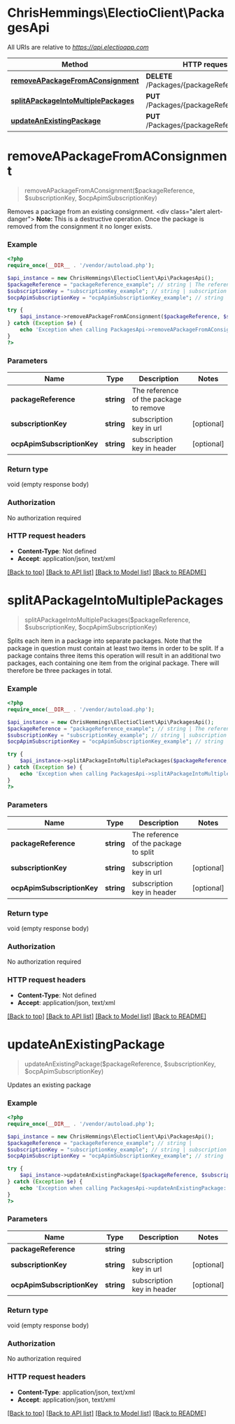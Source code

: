 # ChrisHemmings\ElectioClient\PackagesApi

All URIs are relative to *https://api.electioapp.com*

Method | HTTP request | Description
------------- | ------------- | -------------
[**removeAPackageFromAConsignment**](PackagesApi.md#removeAPackageFromAConsignment) | **DELETE** /Packages/{packageReference} | 
[**splitAPackageIntoMultiplePackages**](PackagesApi.md#splitAPackageIntoMultiplePackages) | **PUT** /Packages/{packageReference}/split | 
[**updateAnExistingPackage**](PackagesApi.md#updateAnExistingPackage) | **PUT** /Packages/{packageReference} | 


# **removeAPackageFromAConsignment**
> removeAPackageFromAConsignment($packageReference, $subscriptionKey, $ocpApimSubscriptionKey)



Removes a package from an existing consignment.  <div class=\"alert alert-danger\"> <strong>Note: </strong> This is a destructive operation. Once the package is removed from the consignment it no longer exists. </div>

### Example
```php
<?php
require_once(__DIR__ . '/vendor/autoload.php');

$api_instance = new ChrisHemmings\ElectioClient\Api\PackagesApi();
$packageReference = "packageReference_example"; // string | The reference of the package to remove
$subscriptionKey = "subscriptionKey_example"; // string | subscription key in url
$ocpApimSubscriptionKey = "ocpApimSubscriptionKey_example"; // string | subscription key in header

try {
    $api_instance->removeAPackageFromAConsignment($packageReference, $subscriptionKey, $ocpApimSubscriptionKey);
} catch (Exception $e) {
    echo 'Exception when calling PackagesApi->removeAPackageFromAConsignment: ', $e->getMessage(), PHP_EOL;
}
?>
```

### Parameters

Name | Type | Description  | Notes
------------- | ------------- | ------------- | -------------
 **packageReference** | **string**| The reference of the package to remove |
 **subscriptionKey** | **string**| subscription key in url | [optional]
 **ocpApimSubscriptionKey** | **string**| subscription key in header | [optional]

### Return type

void (empty response body)

### Authorization

No authorization required

### HTTP request headers

 - **Content-Type**: Not defined
 - **Accept**: application/json, text/xml

[[Back to top]](#) [[Back to API list]](../../README.md#documentation-for-api-endpoints) [[Back to Model list]](../../README.md#documentation-for-models) [[Back to README]](../../README.md)

# **splitAPackageIntoMultiplePackages**
> splitAPackageIntoMultiplePackages($packageReference, $subscriptionKey, $ocpApimSubscriptionKey)



Splits each item in a package into separate packages.  Note that the package in question must contain at least two items in order to be split.  If a package contains three items this operation will result in an additional two packages, each containing one item from the original package. There will therefore be three packages in total.

### Example
```php
<?php
require_once(__DIR__ . '/vendor/autoload.php');

$api_instance = new ChrisHemmings\ElectioClient\Api\PackagesApi();
$packageReference = "packageReference_example"; // string | The reference of the package to split
$subscriptionKey = "subscriptionKey_example"; // string | subscription key in url
$ocpApimSubscriptionKey = "ocpApimSubscriptionKey_example"; // string | subscription key in header

try {
    $api_instance->splitAPackageIntoMultiplePackages($packageReference, $subscriptionKey, $ocpApimSubscriptionKey);
} catch (Exception $e) {
    echo 'Exception when calling PackagesApi->splitAPackageIntoMultiplePackages: ', $e->getMessage(), PHP_EOL;
}
?>
```

### Parameters

Name | Type | Description  | Notes
------------- | ------------- | ------------- | -------------
 **packageReference** | **string**| The reference of the package to split |
 **subscriptionKey** | **string**| subscription key in url | [optional]
 **ocpApimSubscriptionKey** | **string**| subscription key in header | [optional]

### Return type

void (empty response body)

### Authorization

No authorization required

### HTTP request headers

 - **Content-Type**: Not defined
 - **Accept**: application/json, text/xml

[[Back to top]](#) [[Back to API list]](../../README.md#documentation-for-api-endpoints) [[Back to Model list]](../../README.md#documentation-for-models) [[Back to README]](../../README.md)

# **updateAnExistingPackage**
> updateAnExistingPackage($packageReference, $subscriptionKey, $ocpApimSubscriptionKey)



Updates an existing package

### Example
```php
<?php
require_once(__DIR__ . '/vendor/autoload.php');

$api_instance = new ChrisHemmings\ElectioClient\Api\PackagesApi();
$packageReference = "packageReference_example"; // string | 
$subscriptionKey = "subscriptionKey_example"; // string | subscription key in url
$ocpApimSubscriptionKey = "ocpApimSubscriptionKey_example"; // string | subscription key in header

try {
    $api_instance->updateAnExistingPackage($packageReference, $subscriptionKey, $ocpApimSubscriptionKey);
} catch (Exception $e) {
    echo 'Exception when calling PackagesApi->updateAnExistingPackage: ', $e->getMessage(), PHP_EOL;
}
?>
```

### Parameters

Name | Type | Description  | Notes
------------- | ------------- | ------------- | -------------
 **packageReference** | **string**|  |
 **subscriptionKey** | **string**| subscription key in url | [optional]
 **ocpApimSubscriptionKey** | **string**| subscription key in header | [optional]

### Return type

void (empty response body)

### Authorization

No authorization required

### HTTP request headers

 - **Content-Type**: application/json, text/xml
 - **Accept**: application/json, text/xml

[[Back to top]](#) [[Back to API list]](../../README.md#documentation-for-api-endpoints) [[Back to Model list]](../../README.md#documentation-for-models) [[Back to README]](../../README.md)

